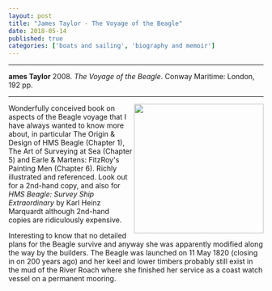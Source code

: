 ```yaml
---
layout: post
title: "James Taylor - The Voyage of the Beagle"
date: 2018-05-14
published: true
categories: ['boats and sailing', 'biography and memoir']
---
```



***
<b>ames Taylor</b> 2008. _The Voyage of the Beagle_. Conway Maritime: London, 192 pp.

***


<img width="256" align="right" src="http://timeteam.github.io/images/taylor-2008-the-voyage-of-the-beagle-cover.jpg" alt=""> 

Wonderfully conceived book on aspects of the Beagle voyage that I have always wanted to know more about, in particular The Origin & Design of HMS Beagle (Chapter 1), The Art of Surveying at Sea (Chapter 5) and Earle & Martens: FitzRoy's Painting Men (Chapter 6).  Richly illustrated and referenced.   Look out for a 2nd-hand copy, and also for _HMS Beagle: Survey Ship Extraordinary_ by Karl Heinz Marquardt  although 2nd-hand copies are ridiculously expensive. 

Interesting to know that no detailed plans for the Beagle survive and anyway she was apparently modified along the way by the builders.   The Beagle was launched on 11 May 1820 (closing in on 200 years ago) and  her keel and lower timbers probably still exist in the mud of the River Roach where she finished her service as a coast watch vessel on a permanent mooring.


